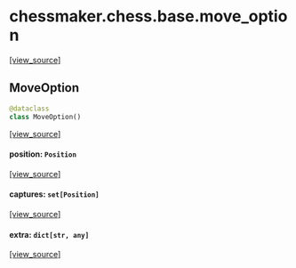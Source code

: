<a id="chessmaker.chess.base.move_option"></a>

# chessmaker.chess.base.move\_option

[[view_source]](https://github.com/WolfDWyc/ChessMaker/blob/31277ef9b150ef22d5ea0caafe33d2906b6c7f48/chessmaker\chess\base\move_option.py#L1)

<a id="chessmaker.chess.base.move_option.MoveOption"></a>

## MoveOption

```python
@dataclass
class MoveOption()
```

[[view_source]](https://github.com/WolfDWyc/ChessMaker/blob/31277ef9b150ef22d5ea0caafe33d2906b6c7f48/chessmaker\chess\base\move_option.py#L7)

<a id="chessmaker.chess.base.move_option.MoveOption.position"></a>

#### position: `Position`

[[view_source]](https://github.com/WolfDWyc/ChessMaker/blob/31277ef9b150ef22d5ea0caafe33d2906b6c7f48/chessmaker\chess\base\move_option.py#L8)

<a id="chessmaker.chess.base.move_option.MoveOption.captures"></a>

#### captures: `set[Position]`

[[view_source]](https://github.com/WolfDWyc/ChessMaker/blob/31277ef9b150ef22d5ea0caafe33d2906b6c7f48/chessmaker\chess\base\move_option.py#L9)

<a id="chessmaker.chess.base.move_option.MoveOption.extra"></a>

#### extra: `dict[str, any]`

[[view_source]](https://github.com/WolfDWyc/ChessMaker/blob/31277ef9b150ef22d5ea0caafe33d2906b6c7f48/chessmaker\chess\base\move_option.py#L10)

